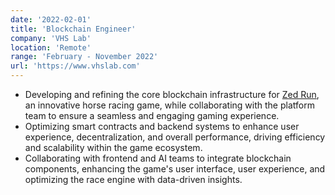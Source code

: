 ```yaml
---
date: '2022-02-01'
title: 'Blockchain Engineer'
company: 'VHS Lab'
location: 'Remote'
range: 'February - November 2022'
url: 'https://www.vhslab.com'
---
```


- Developing and refining the core blockchain infrastructure for [Zed Run](https://zed.run), an innovative horse racing game, while collaborating with the platform team to ensure a seamless and engaging gaming experience.
- Optimizing smart contracts and backend systems to enhance user experience, decentralization, and overall performance, driving efficiency and scalability within the game ecosystem.
- Collaborating with frontend and AI teams to integrate blockchain components, enhancing the game's user interface, user experience, and optimizing the race engine with data-driven insights.
